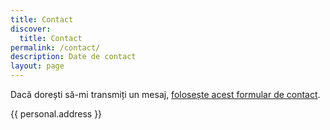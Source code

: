 ```yaml
---
title: Contact
discover:
  title: Contact
permalink: /contact/
description: Date de contact
layout: page
---
```


Dacă dorești să-mi transmiți un mesaj, <a href="https://letterbird.co/stefan/">folosește acest formular de contact</a>.

{{ personal.address }}